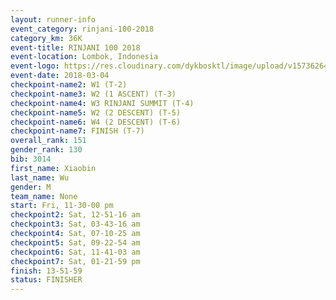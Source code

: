 ```yaml
---
layout: runner-info 
event_category: rinjani-100-2018 
category_km: 36K 
event-title: RINJANI 100 2018 
event-location: Lombok, Indonesia 
event-logo: https://res.cloudinary.com/dykbosktl/image/upload/v1573626435/Logo/Rinjani_eoufbh.png 
event-date: 2018-03-04 
checkpoint-name2: W1 (T-2) 
checkpoint-name3: W2 (1 ASCENT) (T-3) 
checkpoint-name4: W3 RINJANI SUMMIT (T-4) 
checkpoint-name5: W2 (2 DESCENT) (T-5) 
checkpoint-name6: W4 (2 DESCENT) (T-6) 
checkpoint-name7: FINISH (T-7) 
overall_rank: 151
gender_rank: 130
bib: 3014
first_name: Xiaobin
last_name: Wu
gender: M
team_name: None
start: Fri, 11-30-00 pm
checkpoint2: Sat, 12-51-16 am
checkpoint3: Sat, 03-43-16 am
checkpoint4: Sat, 07-10-25 am
checkpoint5: Sat, 09-22-54 am
checkpoint6: Sat, 11-41-03 am
checkpoint7: Sat, 01-21-59 pm
finish: 13-51-59
status: FINISHER
---
```

